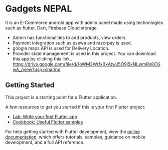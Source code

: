 # Gadgets NEPAL

It is an E-Commerce android app with admin panel made using technologies such as flutter, Dart, Firebase Cloud storage.
 - Admin has functionalities to add products, view orders.
 - Payment integration such as esewa and razorpay is used.
 - google maps API is used for Delivery Location.
 - Provider state management is used in this project.
 You can download this app by clicking this link..
 https://drive.google.com/file/d/1oWM3Wrfx0kAtwJ5O9j5xNLwmRs8CGwA_/view?usp=sharing  

## Getting Started

This project is a starting point for a Flutter application.

A few resources to get you started if this is your first Flutter project:

- [Lab: Write your first Flutter app](https://docs.flutter.dev/get-started/codelab)
- [Cookbook: Useful Flutter samples](https://docs.flutter.dev/cookbook)

For help getting started with Flutter development, view the
[online documentation](https://docs.flutter.dev/), which offers tutorials,
samples, guidance on mobile development, and a full API reference.
